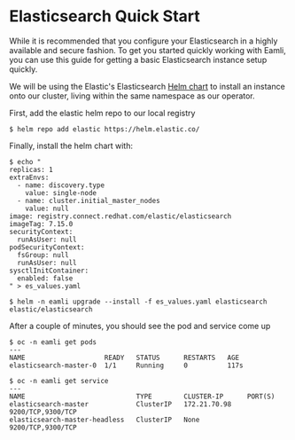# Elasticsearch Quick Start

While it is recommended that you configure your Elasticsearch in a highly available and secure fashion. To get you started quickly working with Eamli, you can use this guide for getting a basic Elasticsearch instance setup quickly.

We will be using the Elastic's Elasticsearch [Helm chart](https://github.com/elastic/helm-charts/tree/main/elasticsearch) to install an instance onto our cluster, living within the same namespace as our operator.

First, add the elastic helm repo to our local registry

    $ helm repo add elastic https://helm.elastic.co/

Finally, install the helm chart with:

    $ echo "
    replicas: 1
    extraEnvs:
      - name: discovery.type
        value: single-node
      - name: cluster.initial_master_nodes
        value: null
    image: registry.connect.redhat.com/elastic/elasticsearch
    imageTag: 7.15.0
    securityContext:
      runAsUser: null
    podSecurityContext:
      fsGroup: null
      runAsUser: null
    sysctlInitContainer:
      enabled: false
    " > es_values.yaml

    $ helm -n eamli upgrade --install -f es_values.yaml elasticsearch elastic/elasticsearch

After a couple of minutes, you should see the pod and service come up

    $ oc -n eamli get pods
    ---
    NAME                    READY   STATUS      RESTARTS   AGE
    elasticsearch-master-0  1/1     Running     0          117s

    $ oc -n eamli get service
    ---
    NAME                            TYPE        CLUSTER-IP      PORT(S)
    elasticsearch-master            ClusterIP   172.21.70.98    9200/TCP,9300/TCP
    elasticsearch-master-headless   ClusterIP   None            9200/TCP,9300/TCP
